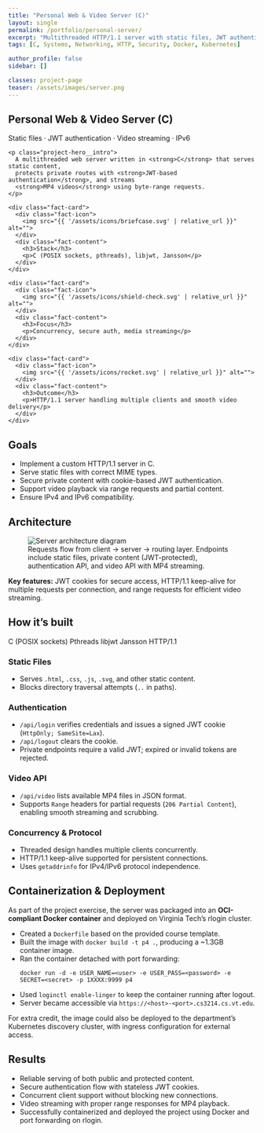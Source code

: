 ```yaml
---
title: "Personal Web & Video Server (C)"
layout: single
permalink: /portfolio/personal-server/
excerpt: "Multithreaded HTTP/1.1 server with static files, JWT authentication, and MP4 streaming."
tags: [C, Systems, Networking, HTTP, Security, Docker, Kubernetes]

author_profile: false
sidebar: []

classes: project-page
teaser: /assets/images/server.png
---
```


<!-- HERO -->
<section class="project-hero">
  <div class="project-hero__inner">
    <h1 class="project-hero__title">Personal Web &amp; Video Server (C)</h1>
    <p class="project-hero__tagline">Static files · JWT authentication · Video streaming · IPv6</p>

    <p class="project-hero__intro">
      A multithreaded web server written in <strong>C</strong> that serves static content,
      protects private routes with <strong>JWT-based authentication</strong>, and streams
      <strong>MP4 videos</strong> using byte-range requests.
    </p>
  </div>
</section>

<!-- QUICK FACTS -->
<section class="facts">
  <div class="facts-grid">

    <div class="fact-card">
      <div class="fact-icon">
        <img src="{{ '/assets/icons/briefcase.svg' | relative_url }}" alt="">
      </div>
      <div class="fact-content">
        <h3>Stack</h3>
        <p>C (POSIX sockets, pthreads), libjwt, Jansson</p>
      </div>
    </div>

    <div class="fact-card">
      <div class="fact-icon">
        <img src="{{ '/assets/icons/shield-check.svg' | relative_url }}" alt="">
      </div>
      <div class="fact-content">
        <h3>Focus</h3>
        <p>Concurrency, secure auth, media streaming</p>
      </div>
    </div>

    <div class="fact-card">
      <div class="fact-icon">
        <img src="{{ '/assets/icons/rocket.svg' | relative_url }}" alt="">
      </div>
      <div class="fact-content">
        <h3>Outcome</h3>
        <p>HTTP/1.1 server handling multiple clients and smooth video delivery</p>
      </div>
    </div>

  </div>
</section>

<!-- GOALS -->
<section class="section-card">
  <h2>Goals</h2>
  <ul>
    <li>Implement a custom HTTP/1.1 server in C.</li>
    <li>Serve static files with correct MIME types.</li>
    <li>Secure private content with cookie-based JWT authentication.</li>
    <li>Support video playback via range requests and partial content.</li>
    <li>Ensure IPv4 and IPv6 compatibility.</li>
  </ul>
</section>

<!-- ARCHITECTURE -->
<section class="section-card">
  <h2>Architecture</h2>
  <figure class="figure">
    <img src="{{ '/assets/images/server.png' | relative_url }}" alt="Server architecture diagram">
    <figcaption>
      Requests flow from client → server → routing layer. Endpoints include static files,
      private content (JWT-protected), authentication API, and video API with MP4 streaming.
    </figcaption>
  </figure>

  <div class="callout callout--info">
    <strong>Key features:</strong> JWT cookies for secure access, HTTP/1.1 keep-alive for multiple requests per connection,
    and range requests for efficient video streaming.
  </div>
</section>

<!-- HOW IT'S BUILT -->
<section class="section-card">
  <h2>How it’s built</h2>

  <div class="stack-badges">
    <span>C (POSIX sockets)</span>
    <span>Pthreads</span>
    <span>libjwt</span>
    <span>Jansson</span>
    <span>HTTP/1.1</span>
  </div>

  <h3>Static Files</h3>
  <ul>
    <li>Serves <code>.html</code>, <code>.css</code>, <code>.js</code>, <code>.svg</code>, and other static content.</li>
    <li>Blocks directory traversal attempts (<code>..</code> in paths).</li>
  </ul>

  <h3>Authentication</h3>
  <ul>
    <li><code>/api/login</code> verifies credentials and issues a signed JWT cookie (<code>HttpOnly; SameSite=Lax</code>).</li>
    <li><code>/api/logout</code> clears the cookie.</li>
    <li>Private endpoints require a valid JWT; expired or invalid tokens are rejected.</li>
  </ul>

  <h3>Video API</h3>
  <ul>
    <li><code>/api/video</code> lists available MP4 files in JSON format.</li>
    <li>Supports <code>Range</code> headers for partial requests (<code>206 Partial Content</code>), enabling smooth streaming and scrubbing.</li>
  </ul>

  <h3>Concurrency &amp; Protocol</h3>
  <ul>
    <li>Threaded design handles multiple clients concurrently.</li>
    <li>HTTP/1.1 keep-alive supported for persistent connections.</li>
    <li>Uses <code>getaddrinfo</code> for IPv4/IPv6 protocol independence.</li>
  </ul>
</section>

<!-- CONTAINERIZATION -->
<section class="section-card">
  <h2>Containerization & Deployment</h2>
  <p>
    As part of the project exercise, the server was packaged into an <strong>OCI-compliant Docker container</strong>
    and deployed on Virginia Tech’s rlogin cluster.
  </p>
  <ul>
    <li>Created a <code>Dockerfile</code> based on the provided course template.</li>
    <li>Built the image with <code>docker build -t p4 .</code>, producing a ~1.3GB container image.</li>
    <li>Ran the container detached with port forwarding:
      <pre><code>docker run -d -e USER_NAME=&lt;user&gt; -e USER_PASS=&lt;password&gt; -e SECRET=&lt;secret&gt; -p 1XXXX:9999 p4</code></pre>
    </li>
    <li>Used <code>loginctl enable-linger</code> to keep the container running after logout.</li>
    <li>Server became accessible via <code>https://&lt;host&gt;-&lt;port&gt;.cs3214.cs.vt.edu</code>.</li>
  </ul>
  <p>
    For extra credit, the image could also be deployed to the department’s Kubernetes
    discovery cluster, with ingress configuration for external access.
  </p>
</section>

<!-- RESULTS -->
<section class="section-card">
  <h2>Results</h2>
  <ul>
    <li>Reliable serving of both public and protected content.</li>
    <li>Secure authentication flow with stateless JWT cookies.</li>
    <li>Concurrent client support without blocking new connections.</li>
    <li>Video streaming with proper range responses for MP4 playback.</li>
    <li>Successfully containerized and deployed the project using Docker and port forwarding on rlogin.</li>
  </ul>
</section>
